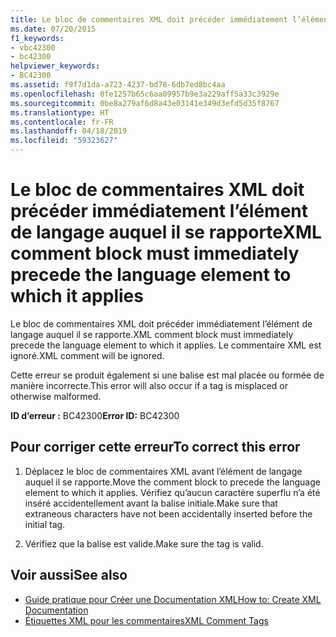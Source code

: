 ```yaml
---
title: Le bloc de commentaires XML doit précéder immédiatement l’élément de langage auquel il se rapporte
ms.date: 07/20/2015
f1_keywords:
- vbc42300
- bc42300
helpviewer_keywords:
- BC42300
ms.assetid: f9f7d1da-a723-4237-bd78-6db7ed8bc4aa
ms.openlocfilehash: 0fe1257b65c6aa09957b9e3a229aff5a33c3929e
ms.sourcegitcommit: 0be8a279af6d8a43e03141e349d3efd5d35f8767
ms.translationtype: HT
ms.contentlocale: fr-FR
ms.lasthandoff: 04/18/2019
ms.locfileid: "59323627"
---
```

# <a name="xml-comment-block-must-immediately-precede-the-language-element-to-which-it-applies"></a><span data-ttu-id="cb653-102">Le bloc de commentaires XML doit précéder immédiatement l’élément de langage auquel il se rapporte</span><span class="sxs-lookup"><span data-stu-id="cb653-102">XML comment block must immediately precede the language element to which it applies</span></span>
<span data-ttu-id="cb653-103">Le bloc de commentaires XML doit précéder immédiatement l’élément de langage auquel il se rapporte.</span><span class="sxs-lookup"><span data-stu-id="cb653-103">XML comment block must immediately precede the language element to which it applies.</span></span> <span data-ttu-id="cb653-104">Le commentaire XML est ignoré.</span><span class="sxs-lookup"><span data-stu-id="cb653-104">XML comment will be ignored.</span></span>  
  
 <span data-ttu-id="cb653-105">Cette erreur se produit également si une balise est mal placée ou formée de manière incorrecte.</span><span class="sxs-lookup"><span data-stu-id="cb653-105">This error will also occur if a tag is misplaced or otherwise malformed.</span></span>  
  
 <span data-ttu-id="cb653-106">**ID d’erreur :** BC42300</span><span class="sxs-lookup"><span data-stu-id="cb653-106">**Error ID:** BC42300</span></span>  
  
## <a name="to-correct-this-error"></a><span data-ttu-id="cb653-107">Pour corriger cette erreur</span><span class="sxs-lookup"><span data-stu-id="cb653-107">To correct this error</span></span>  
  
1. <span data-ttu-id="cb653-108">Déplacez le bloc de commentaires XML avant l’élément de langage auquel il se rapporte.</span><span class="sxs-lookup"><span data-stu-id="cb653-108">Move the comment block to precede the language element to which it applies.</span></span> <span data-ttu-id="cb653-109">Vérifiez qu’aucun caractère superflu n’a été inséré accidentellement avant la balise initiale.</span><span class="sxs-lookup"><span data-stu-id="cb653-109">Make sure that extraneous characters have not been accidentally inserted before the initial tag.</span></span>  
  
2. <span data-ttu-id="cb653-110">Vérifiez que la balise est valide.</span><span class="sxs-lookup"><span data-stu-id="cb653-110">Make sure the tag is valid.</span></span>  
  
## <a name="see-also"></a><span data-ttu-id="cb653-111">Voir aussi</span><span class="sxs-lookup"><span data-stu-id="cb653-111">See also</span></span>

- [<span data-ttu-id="cb653-112">Guide pratique pour Créer une Documentation XML</span><span class="sxs-lookup"><span data-stu-id="cb653-112">How to: Create XML Documentation</span></span>](../../visual-basic/programming-guide/program-structure/how-to-create-xml-documentation.md)
- [<span data-ttu-id="cb653-113">Étiquettes XML pour les commentaires</span><span class="sxs-lookup"><span data-stu-id="cb653-113">XML Comment Tags</span></span>](../../visual-basic/language-reference/xmldoc/index.md)
